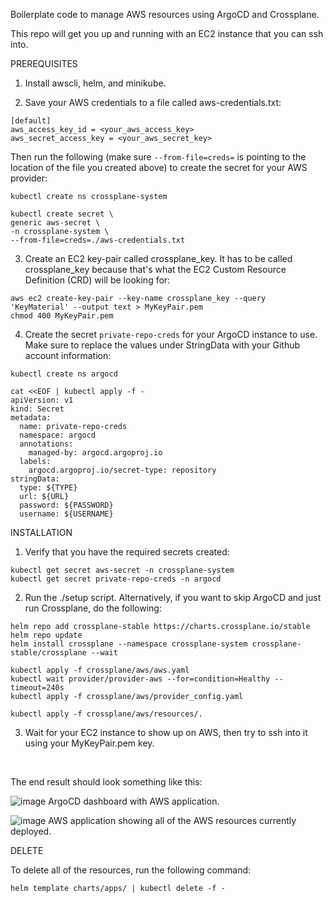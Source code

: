 Boilerplate code to manage AWS resources using ArgoCD and Crossplane.

This repo will get you up and running with an EC2 instance that you can ssh into.

PREREQUISITES

1) Install awscli, helm, and minikube.

2) Save your AWS credentials to a file called aws-credentials.txt:

```
[default]
aws_access_key_id = <your_aws_access_key>
aws_secret_access_key = <your_aws_secret_key>
```

Then run the following (make sure ```--from-file=creds=``` is pointing to the location of the file you created above) to create the secret for your AWS provider:

```
kubectl create ns crossplane-system

kubectl create secret \
generic aws-secret \
-n crossplane-system \
--from-file=creds=./aws-credentials.txt
```

3) Create an EC2 key-pair called crossplane_key. It has to be called crossplane_key because that's what the EC2 Custom Resource Definition (CRD) will be looking for:

```
aws ec2 create-key-pair --key-name crossplane_key --query 'KeyMaterial' --output text > MyKeyPair.pem
chmod 400 MyKeyPair.pem
```

4) Create the secret ```private-repo-creds``` for your ArgoCD instance to use. Make sure to replace the values under StringData with your Github account information:

```
kubectl create ns argocd

cat <<EOF | kubectl apply -f -
apiVersion: v1
kind: Secret
metadata:
  name: private-repo-creds
  namespace: argocd
  annotations:
    managed-by: argocd.argoproj.io
  labels:
    argocd.argoproj.io/secret-type: repository
stringData:
  type: ${TYPE}
  url: ${URL}
  password: ${PASSWORD}
  username: ${USERNAME}
```

INSTALLATION

1) Verify that you have the required secrets created:

```
kubectl get secret aws-secret -n crossplane-system
kubectl get secret private-repo-creds -n argocd
```

2) Run the ./setup script. Alternatively, if you want to skip ArgoCD and just run Crossplane, do the following:

```
helm repo add crossplane-stable https://charts.crossplane.io/stable
helm repo update
helm install crossplane --namespace crossplane-system crossplane-stable/crossplane --wait

kubectl apply -f crossplane/aws/aws.yaml
kubectl wait provider/provider-aws --for=condition=Healthy --timeout=240s
kubectl apply -f crossplane/aws/provider_config.yaml

kubectl apply -f crossplane/aws/resources/.
```

3) Wait for your EC2 instance to show up on AWS, then try to ssh into it using your MyKeyPair.pem key.

<br />

The end result should look something like this:

![image](https://github.com/capgainschristian/crossplane-aws-ready/assets/63564473/200e4c4a-be57-46d1-9f9f-348a904cd8b8)
ArgoCD dashboard with AWS application.

![image](https://github.com/capgainschristian/crossplane-aws-ready/assets/63564473/013ec9de-1f52-4cf8-9d4e-83f9efec241b)
AWS application showing all of the AWS resources currently deployed.

DELETE

To delete all of the resources, run the following command:

```
helm template charts/apps/ | kubectl delete -f -
```
